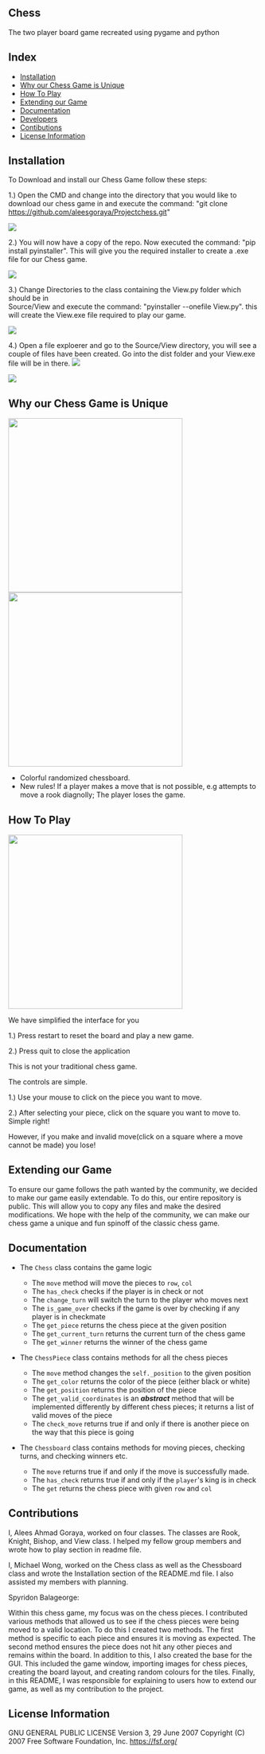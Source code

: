 ## Chess
The two player board game recreated using pygame and python

## Index
- [Installation](https://github.com/aleesgoraya/Projectchess#installation)
- [Why our Chess Game is Unique](https://github.com/aleesgoraya/Projectchess#why-our-chess-game-is-unique)
- [How To Play](https://github.com/aleesgoraya/Projectchess#how-to-play)
- [Extending our Game](https://github.com/aleesgoraya/Projectchess#extending-our-game)
- [Documentation](https://github.com/aleesgoraya/Projectchess#documentation)
- [Developers](https://github.com/aleesgoraya/Projectchess#developers)
- [Contibutions](https://github.com/aleesgoraya/Projectchess#contributions)
- [License Information](https://github.com/aleesgoraya/Projectchess#license-information)



## Installation
To Download and install our Chess Game follow these steps:

1.) Open the CMD and change into the directory that you would like to download our chess game in 
and execute the command: "git clone https://github.com/aleesgoraya/Projectchess.git"

<img src="https://raw.githubusercontent.com/aleesgoraya/Projectchess/master/images/install1.PNG"/>

2.) You will now have a copy of the repo. Now executed the command:
"pip install pyinstaller". This will give you the required installer 
to create a .exe file for our Chess game. 

<img src="https://raw.githubusercontent.com/aleesgoraya/Projectchess/master/images/insta.png"/>

3.) Change Directories to the class containing the View.py folder which should be in  
Source/View and execute the command: "pyinstaller --onefile View.py". this will create 
the View.exe file required to play our game.

<img src="https://raw.githubusercontent.com/aleesgoraya/Projectchess/master/images/install2.PNG"/>

4.) Open a file exploerer and go to the Source/View directory, you will see a couple of 
files have been created. Go into the dist folder and your View.exe file will be in there. 
<img src="https://raw.githubusercontent.com/aleesgoraya/Projectchess/master/images/install3.PNG"/>

<img src="https://raw.githubusercontent.com/aleesgoraya/Projectchess/master/images/install4.PNG"/>

## Why our Chess Game is Unique
<img src="https://raw.githubusercontent.com/aleesgoraya/Projectchess/master/images/chessboard.PNG" width="350" height="350"/> <img src="https://raw.githubusercontent.com/aleesgoraya/Projectchess/master/images/compchess.png" width="350" height="350"/>
- Colorful randomized chessboard.
- New rules! If a player makes a move that is not possible, e.g attempts to move a rook diagnolly;  The player loses the game.

## How To Play
<img src="https://raw.githubusercontent.com/aleesgoraya/Projectchess/master/images/chessboard.PNG" width="350" height="350"/>

We have simplified the interface for you

1.) Press restart to reset the board and play a new game.

2.) Press quit to close the application

This is not your traditional chess game.

The controls are simple.

1.) Use your mouse to click on the piece you want to move.

2.) After selecting your piece, click on the square you want to move to. Simple right!

However, if you make and invalid move(click on a square where a move cannot be made) you lose!


## Extending our Game

To ensure our game follows the path wanted by the community, we decided to make our game easily extendable. To do this, our entire repository is public. This will allow you to copy any files and make the desired modifications. We hope with the help of the community, we can make our chess game a unique and fun spinoff of the classic chess game. 


## Documentation

* The `Chess` class contains the game logic
  * The `move` method will move the pieces to `row`, `col`
  * The `has_check` checks if the player is in check or not
  * The `change_turn` will switch the turn to the player who moves next
  * The `is_game_over` checks if the game is over by checking if any player is in checkmate
  * The `get_piece` returns the chess piece at the given position
  * The `get_current_turn` returns the current turn of the chess game
  * The `get_winner` returns the winner of the chess game

* The `ChessPiece` class contains methods for all the chess pieces
  * The `move` method changes the `self._position` to the given position
  * The `get_color` returns the color of the piece (either black or white)
  * The `get_position` returns the position of the piece
  * The `get_valid_coordinates` is an **_abstract_** method that will be implemented differently by different chess pieces; it returns a list of valid moves of the piece
  * The `check_move` returns true if and only if there is another piece on the way that this piece is going

* The `Chessboard` class contains methods for moving pieces, checking turns, and checking winners etc.
  * The `move` returns true if and only if the move is successfully made.
  * The `has_check` returns true if and only if the `player`'s king is in check
  * The `get` returns the chess piece with given `row` and `col`
## Contributions

I, Alees Ahmad Goraya, worked on four classes. The classes are Rook, Knight, Bishop, and View class. I helped my fellow group members and wrote how to play section in readme file.

I, Michael Wong, worked on the Chess class as well as the Chessboard class and wrote the Installation section of the README.md file. I also assisted my members with planning.

Spyridon Balageorge:

Within this chess game, my focus was on the chess pieces. I contributed various methods that allowed us to see if the chess pieces were being moved to a valid location. To do this I created two methods. The first method is specific to each piece and ensures it is moving as expected. The second method ensures the piece does not hit any other pieces and remains within the board. In addition to this, I also created the base for the GUI. This included the game window, importing images for chess pieces, creating the board layout, and creating random colours for the tiles. Finally, in this README, I was responsible for explaining to users how to extend our game, as well as my contribution to the project. 


## License Information
GNU GENERAL PUBLIC LICENSE
      Version 3, 29 June 2007
     Copyright (C) 2007 Free Software Foundation, Inc. <https://fsf.org/>
